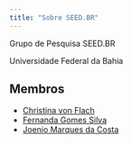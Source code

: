 ```yaml
---
title: "Sobre SEED.BR"
---
```


Grupo de Pesquisa SEED.BR

Universidade Federal da Bahia

## Membros

* [Christina von Flach](https://christinaflach.github.io/)
* [Fernanda Gomes Silva](https://fernandagomes83.github.io/)
* [Joenio Marques da Costa](https://joenio.me/about)
